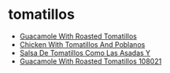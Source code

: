 # tomatillos

 * [Guacamole With Roasted Tomatillos](../../index/g/guacamole-with-roasted-tomatillos-108021.json)
 * [Chicken With Tomatillos And Poblanos](../../index/c/chicken-with-tomatillos-and-poblanos.json)
 * [Salsa De Tomatillos Como Las Asadas Y](../../index/s/salsa-de-tomatillos-como-las-asadas-y.json)
 * [Guacamole With Roasted Tomatillos 108021](../../index/g/guacamole-with-roasted-tomatillos-108021.json)
